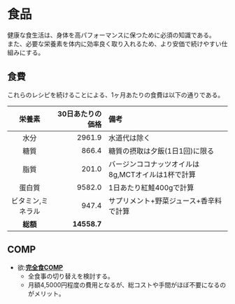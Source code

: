 食品
====

健康な食生活は、身体を高パフォーマンスに保つために必須の知識である。  
また、必要な栄養素を体内に効率良く取り入れるため、より安価で続けやすい仕組みにする。

食費
----

これらのレシピを続けることによる、1ヶ月あたりの食費は以下の通りである。

|栄養素         |30日あたりの価格|備考                                      |
|:------------:|------------:|:-----------------------------------------|
|水分           |       2961.9| 水道代は除く                                |
|糖質           |        866.4| 糖質の摂取は夕飯(1日1回)に限る                |
|脂質           |        201.0| バージンココナッツオイルは8g,MCTオイルは1杯で計算|
|蛋白質         |       9582.0| 1日あたり紅鮭400gで計算                      |
|ビタミン,ミネラル|        947.4| サプリメント+野菜ジュース+香辛料で計算|
|**総額**       |  **14558.7**|                                        |

COMP
----

- 欲:[**完全食COMP**](http://www.comp.jp)
  - 全食事の切り替えを検討する。
  - 月額4,5000円程度の費用となるが、総コストや手間がほぼ不要になるのがメリット。
